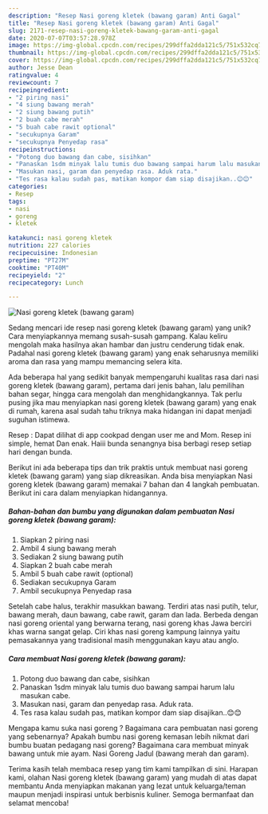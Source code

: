 ```yaml
---
description: "Resep Nasi goreng kletek (bawang garam) Anti Gagal"
title: "Resep Nasi goreng kletek (bawang garam) Anti Gagal"
slug: 2171-resep-nasi-goreng-kletek-bawang-garam-anti-gagal
date: 2020-07-07T03:57:28.978Z
image: https://img-global.cpcdn.com/recipes/299dffa2dda121c5/751x532cq70/nasi-goreng-kletek-bawang-garam-foto-resep-utama.jpg
thumbnail: https://img-global.cpcdn.com/recipes/299dffa2dda121c5/751x532cq70/nasi-goreng-kletek-bawang-garam-foto-resep-utama.jpg
cover: https://img-global.cpcdn.com/recipes/299dffa2dda121c5/751x532cq70/nasi-goreng-kletek-bawang-garam-foto-resep-utama.jpg
author: Jesse Dean
ratingvalue: 4
reviewcount: 7
recipeingredient:
- "2 piring nasi"
- "4 siung bawang merah"
- "2 siung bawang putih"
- "2 buah cabe merah"
- "5 buah cabe rawit optional"
- "secukupnya Garam"
- "secukupnya Penyedap rasa"
recipeinstructions:
- "Potong duo bawang dan cabe, sisihkan"
- "Panaskan 1sdm minyak lalu tumis duo bawang sampai harum lalu masukan cabe."
- "Masukan nasi, garam dan penyedap rasa. Aduk rata."
- "Tes rasa kalau sudah pas, matikan kompor dam siap disajikan..😊😊"
categories:
- Resep
tags:
- nasi
- goreng
- kletek

katakunci: nasi goreng kletek 
nutrition: 227 calories
recipecuisine: Indonesian
preptime: "PT27M"
cooktime: "PT40M"
recipeyield: "2"
recipecategory: Lunch

---
```



![Nasi goreng kletek (bawang garam)](https://img-global.cpcdn.com/recipes/299dffa2dda121c5/751x532cq70/nasi-goreng-kletek-bawang-garam-foto-resep-utama.jpg)

Sedang mencari ide resep nasi goreng kletek (bawang garam) yang unik? Cara menyiapkannya memang susah-susah gampang. Kalau keliru mengolah maka hasilnya akan hambar dan justru cenderung tidak enak. Padahal nasi goreng kletek (bawang garam) yang enak seharusnya memiliki aroma dan rasa yang mampu memancing selera kita.

Ada beberapa hal yang sedikit banyak mempengaruhi kualitas rasa dari nasi goreng kletek (bawang garam), pertama dari jenis bahan, lalu pemilihan bahan segar, hingga cara mengolah dan menghidangkannya. Tak perlu pusing jika mau menyiapkan nasi goreng kletek (bawang garam) yang enak di rumah, karena asal sudah tahu triknya maka hidangan ini dapat menjadi suguhan istimewa.

Resep : Dapat dilihat di app cookpad dengan user me and Mom. Resep ini simple, hemat Dan enak. Haiii bunda senangnya bisa berbagi resep setiap hari dengan bunda.


Berikut ini ada beberapa tips dan trik praktis untuk membuat nasi goreng kletek (bawang garam) yang siap dikreasikan. Anda bisa menyiapkan Nasi goreng kletek (bawang garam) memakai 7 bahan dan 4 langkah pembuatan. Berikut ini cara dalam menyiapkan hidangannya.

<!--inarticleads1-->

##### Bahan-bahan dan bumbu yang digunakan dalam pembuatan Nasi goreng kletek (bawang garam):

1. Siapkan 2 piring nasi
1. Ambil 4 siung bawang merah
1. Sediakan 2 siung bawang putih
1. Siapkan 2 buah cabe merah
1. Ambil 5 buah cabe rawit (optional)
1. Sediakan secukupnya Garam
1. Ambil secukupnya Penyedap rasa


Setelah cabe halus, terakhir masukkan bawang. Terdiri atas nasi putih, telur, bawang merah, daun bawang, cabe rawit, garam dan lada. Berbeda dengan nasi goreng oriental yang berwarna terang, nasi goreng khas Jawa berciri khas warna sangat gelap. Ciri khas nasi goreng kampung lainnya yaitu pemasakannya yang tradisional masih menggunakan kayu atau anglo. 

<!--inarticleads2-->

##### Cara membuat Nasi goreng kletek (bawang garam):

1. Potong duo bawang dan cabe, sisihkan
1. Panaskan 1sdm minyak lalu tumis duo bawang sampai harum lalu masukan cabe.
1. Masukan nasi, garam dan penyedap rasa. Aduk rata.
1. Tes rasa kalau sudah pas, matikan kompor dam siap disajikan..😊😊


Mengapa kamu suka nasi goreng ? Bagaimana cara pembuatan nasi goreng yang sebenarnya? Apakah bumbu nasi goreng kemasan lebih nikmat dari bumbu buatan pedagang nasi goreng? Bagaimana cara membuat minyak bawang untuk mie ayam. Nasi Goreng Jadul (bawang merah dan garam). 

Terima kasih telah membaca resep yang tim kami tampilkan di sini. Harapan kami, olahan Nasi goreng kletek (bawang garam) yang mudah di atas dapat membantu Anda menyiapkan makanan yang lezat untuk keluarga/teman maupun menjadi inspirasi untuk berbisnis kuliner. Semoga bermanfaat dan selamat mencoba!
